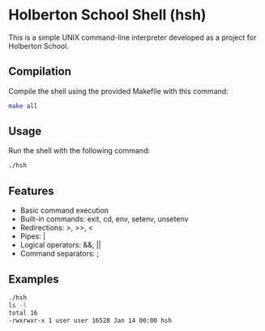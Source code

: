 # Holberton School Shell (hsh)

This is a simple UNIX command-line interpreter developed as a project for Holberton School.

## Compilation
Compile the shell using the provided Makefile with this command:
```bash
make all
```
## Usage
Run the shell with the following command:
```bash
./hsh
```

## Features
- Basic command execution
- Built-in commands: exit, cd, env, setenv, unsetenv
- Redirections: >, >>, <
- Pipes: |
- Logical operators: &&, ||
- Command separators: ;

## Examples
```bash
./hsh
ls -l
total 16
-rwxrwxr-x 1 user user 16528 Jan 14 00:00 hsh
```
